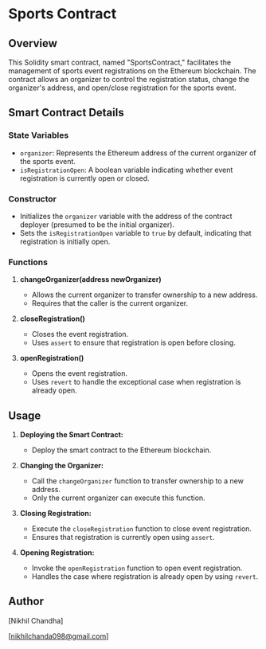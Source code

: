 # Sports Contract 

## Overview

This Solidity smart contract, named "SportsContract," facilitates the management of sports event registrations on the Ethereum blockchain. The contract allows an organizer to control the registration status, change the organizer's address, and open/close registration for the sports event.

## Smart Contract Details

### State Variables

- `organizer`: Represents the Ethereum address of the current organizer of the sports event.
- `isRegistrationOpen`: A boolean variable indicating whether event registration is currently open or closed.

### Constructor

- Initializes the `organizer` variable with the address of the contract deployer (presumed to be the initial organizer).
- Sets the `isRegistrationOpen` variable to `true` by default, indicating that registration is initially open.

### Functions

1. **changeOrganizer(address newOrganizer)**
   - Allows the current organizer to transfer ownership to a new address.
   - Requires that the caller is the current organizer.

2. **closeRegistration()**
   - Closes the event registration.
   - Uses `assert` to ensure that registration is open before closing.

3. **openRegistration()**
   - Opens the event registration.
   - Uses `revert` to handle the exceptional case when registration is already open.

## Usage

1. **Deploying the Smart Contract:**
   - Deploy the smart contract to the Ethereum blockchain.

2. **Changing the Organizer:**
   - Call the `changeOrganizer` function to transfer ownership to a new address.
   - Only the current organizer can execute this function.

3. **Closing Registration:**
   - Execute the `closeRegistration` function to close event registration.
   - Ensures that registration is currently open using `assert`.

4. **Opening Registration:**
   - Invoke the `openRegistration` function to open event registration.
   - Handles the case where registration is already open by using `revert`.


## Author

[Nikhil Chandha]

[nikhilchanda098@gmail.com]
